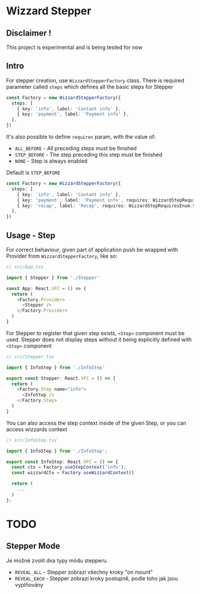 # Wizzard Stepper

## Disclaimer !

This project is experimental and is being tested for now

## Intro

For stepper creation, use `WizzardStepperFactory` class. There is required parameter called `steps` which defines all the basic steps for Stepper

```ts
const Factory = new WizzardStepperFactory({
  steps: [
    { key: 'info', label: 'Contant info' },
    { key: 'payment', label: 'Payment info' },
  ],
})
```

It's also possible to define `requires` param, with the value of:

- `ALL_BEFORE` - All preceding steps must be finished
- `STEP_BEFORE` - The step preceding this step must be finished
- `NONE` - Step is always enabled

Default is `STEP_BEFORE`

```ts
const Factory = new WizzardStepperFactory({
  steps: [
    { key: 'info', label: 'Contant info' },
    { key: 'payment', label: 'Payment info', requires: WizzardStepRequiresEnum.ALL_BEFORE },
    { key: 'recap', label: 'Recap', requires: WizzardStepRequiresEnum.NONE },
  ],
})
```

## Usage - Step

For correct behaviour, given part of application push be wrapped with Provider from `WizzardStepperFactory`, like so:

```ts
// src/App.tsx

import { Stepper } from './Stepper'

const App: React.VFC = () => {
  return (
    <Factory.Provider>
      <Stepper />
    </Factory.Provider>
  )
}
```

For Stepper to register that given step exists, `<Step>` component must be used. Stepper does not display steps without it being explicitly defined with `<Step>` component

```ts
// src/Stepper.tsx

import { InfoStep } from './InfoStep'

export const Stepper: React.VFC = () => {
  return (
    <Factory.Step name="info">
      <InfoStep />
    </Factory.Step>
  )
}
```

You can also access the step context inside of the given Step, or you can access wizzards context

```ts
// src/InfoStep.tsx

import { InfoStep } from './InfoStep';

export const InfoStep: React.VFC = () => {
  const ctx = Factory.useStepContext('info');
  const wizzardCtx = Factory.useWizzardContext()

  return (
    ...
  )
};
```

# TODO

## Stepper Mode

Je možné zvolit dva typy módu stepperu.

- `REVEAL_ALL` - Stepper zobrazí všechny kroky "on mount"
- `REVEAL_EACH` - Stepper zobrazí kroky postupně, podle toho jak jsou vyplňovány
